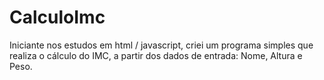 # CalculoImc

Iniciante nos estudos em html / javascript, criei um programa simples que realiza o cálculo do IMC, a partir dos dados de entrada: Nome, Altura e Peso. 
